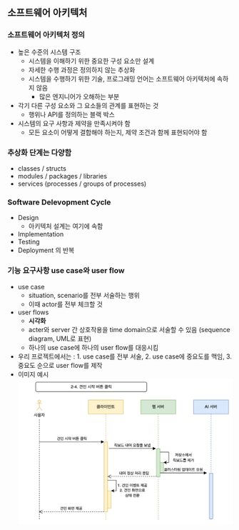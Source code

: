 ## 소프트웨어 아키텍처

### 소프트웨어 아키텍처 정의
- 높은 수준의 시스템 구조
    - 시스템을 이해하기 위한 중요한 구성 요소만 설계
    - 자세한 수행 과정은 정의하지 않는 추상화
    - 시스템을 수행하기 위한 기술, 프로그래밍 언어는 소프트웨어 아키텍처에 속하지 않음
        - 많은 엔지니어가 오해하는 부분
- 각기 다른 구성 요소와 그 요소들의 관계를 표현하는 것
    - 행위나 API를 정의하는 블랙 박스
- 시스템의 요구 사항과 제약을 만족시켜야 함
    - 모든 요소이 어떻게 결합해야 하는지, 제약 조건과 함께 표현되어야 함

### 추상화 단계는 다양함
- classes / structs
- modules / packages / libraries
- services (processes / groups of processes)

### Software Delevopment Cycle
- Design
    - 아키텍처 설계는 여기에 속함
- Implementation
- Testing
- Deployment 의 반복

### 기능 요구사항 use case와 user flow
- use case
    - situation, scenario를 전부 서술하는 행위
    - 이때 actor를 전부 체크할 것
- user flows
    - **시각화**
    - acter와 server 간 상호작용을 time domain으로 서술할 수 있음 (sequence diagram, UML로 표현)
    - 하나의 use case에 하나의 user flow를 대응시킴
- 우리 프로젝트에서는 : 1. use case를 전부 서술, 2. use case에 중요도를 맥임, 3. 중요도 순으로 user flow를 제작
- 이미지 예시
    ![Alt text](images/image.png)